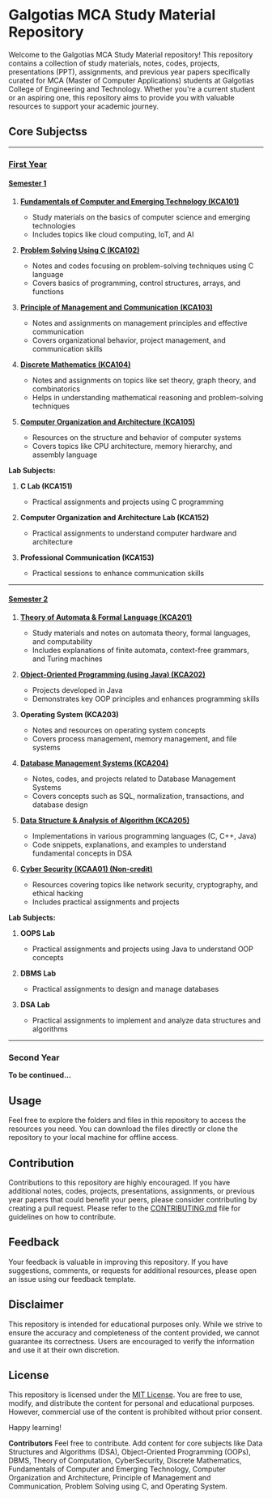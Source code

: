 # Galgotias MCA Study Material Repository

Welcome to the Galgotias MCA Study Material repository! This repository contains a collection of study materials, notes, codes, projects, presentations (PPT), assignments, and previous year papers specifically curated for MCA (Master of Computer Applications) students at Galgotias College of Engineering and Technology. Whether you're a current student or an aspiring one, this repository aims to provide you with valuable resources to support your academic journey.


## Core Subjectss
----

### **[First Year](https://github.com/Chandi977/Galgotias-MCA-Study-Material/tree/main/MCA/Semester%20notes/1st%20Year)**


#### **[Semester 1](https://github.com/Chandi977/Galgotias-MCA-Study-Material/tree/main/MCA/Semester%20notes/1st%20Year/1st%20Sem)**

1. **[Fundamentals of Computer and Emerging Technology (KCA101)](https://github.com/Chandi977/Galgotias-MCA-Study-Material/tree/main/MCA/Semester%20notes/1st%20Year/1st%20Sem/FCET)**
   - Study materials on the basics of computer science and emerging technologies
   - Includes topics like cloud computing, IoT, and AI

2. **[Problem Solving Using C (KCA102)](https://github.com/Chandi977/Galgotias-MCA-Study-Material/tree/main/MCA/Semester%20notes/1st%20Year/1st%20Sem/PSC)**
   - Notes and codes focusing on problem-solving techniques using C language
   - Covers basics of programming, control structures, arrays, and functions

3. **[Principle of Management and Communication (KCA103)](https://github.com/Chandi977/Galgotias-MCA-Study-Material/tree/main/MCA/Semester%20notes/1st%20Year/1st%20Sem/POMC)**
   - Notes and assignments on management principles and effective communication
   - Covers organizational behavior, project management, and communication skills

4. **[Discrete Mathematics (KCA104)](https://github.com/Chandi977/Galgotias-MCA-Study-Material/tree/main/MCA/Semester%20notes/1st%20Year/1st%20Sem/DM)**
   - Notes and assignments on topics like set theory, graph theory, and combinatorics
   - Helps in understanding mathematical reasoning and problem-solving techniques

5. **[Computer Organization and Architecture (KCA105)](https://github.com/Chandi977/Galgotias-MCA-Study-Material/tree/main/MCA/Semester%20notes/1st%20Year/1st%20Sem/COA)**
   - Resources on the structure and behavior of computer systems
   - Covers topics like CPU architecture, memory hierarchy, and assembly language

**Lab Subjects:**

1. **C Lab (KCA151)**
   - Practical assignments and projects using C programming

2. **Computer Organization and Architecture Lab (KCA152)**
   - Practical assignments to understand computer hardware and architecture

3. **Professional Communication (KCA153)**
   - Practical sessions to enhance communication skills
-------------

#### **[Semester 2](https://github.com/Chandi977/Galgotias-MCA-Study-Material/tree/main/MCA/Semester%20notes/1st%20Year/2nd%20Sem)**

1. **[Theory of Automata & Formal Language (KCA201)](https://github.com/Chandi977/Galgotias-MCA-Study-Material/tree/main/MCA/Semester%20notes/1st%20Year/2nd%20Sem/Theory%20of%20Automata/Notes)**
   - Study materials and notes on automata theory, formal languages, and computability
   - Includes explanations of finite automata, context-free grammars, and Turing machines

2. **[Object-Oriented Programming (using Java) (KCA202)](https://github.com/Chandi977/Galgotias-MCA-Study-Material/tree/main/MCA/Semester%20notes/1st%20Year/2nd%20Sem/OOPS%20using%20Java)**
   - Projects developed in Java
   - Demonstrates key OOP principles and enhances programming skills

3. **Operating System (KCA203)**
   - Notes and resources on operating system concepts
   - Covers process management, memory management, and file systems

4. **[Database Management Systems (KCA204)](https://github.com/Chandi977/Galgotias-MCA-Study-Material/tree/main/MCA/Semester%20notes/1st%20Year/2nd%20Sem/DBMS)**
   - Notes, codes, and projects related to Database Management Systems
   - Covers concepts such as SQL, normalization, transactions, and database design

5. **[Data Structure & Analysis of Algorithm (KCA205)](https://github.com/Chandi977/Galgotias-MCA-Study-Material/tree/main/MCA/Semester%20notes/1st%20Year/2nd%20Sem/DSA%20Using%20C)**
   - Implementations in various programming languages (C, C++, Java)
   - Code snippets, explanations, and examples to understand fundamental concepts in DSA

6. **[Cyber Security (KCAA01) (Non-credit)](https://github.com/Chandi977/Galgotias-MCA-Study-Material/tree/main/MCA/Semester%20notes/1st%20Year/2nd%20Sem/Cyber%20Security/Notes)**
   - Resources covering topics like network security, cryptography, and ethical hacking
   - Includes practical assignments and projects

**Lab Subjects:**

1. **OOPS Lab**
   - Practical assignments and projects using Java to understand OOP concepts

2. **DBMS Lab**
   - Practical assignments to design and manage databases

3. **DSA Lab**
   - Practical assignments to implement and analyze data structures and algorithms
_____

### Second Year

**To be continued...**

## Usage

Feel free to explore the folders and files in this repository to access the resources you need. You can download the files directly or clone the repository to your local machine for offline access.

## Contribution

Contributions to this repository are highly encouraged. If you have additional notes, codes, projects, presentations, assignments, or previous year papers that could benefit your peers, please consider contributing by creating a pull request. Please refer to the [CONTRIBUTING.md](CONTRIBUTING.md) file for guidelines on how to contribute.

## Feedback

Your feedback is valuable in improving this repository. If you have suggestions, comments, or requests for additional resources, please open an issue using our feedback template.

## Disclaimer

This repository is intended for educational purposes only. While we strive to ensure the accuracy and completeness of the content provided, we cannot guarantee its correctness. Users are encouraged to verify the information and use it at their own discretion.

## License

This repository is licensed under the [MIT License](LICENSE). You are free to use, modify, and distribute the content for personal and educational purposes. However, commercial use of the content is prohibited without prior consent.

Happy learning!

**Contributors**
Feel free to contribute. Add content for core subjects like Data Structures and Algorithms (DSA), Object-Oriented Programming (OOPs), DBMS, Theory of Computation, CyberSecurity, Discrete Mathematics, Fundamentals of Computer and Emerging Technology, Computer Organization and Architecture, Principle of Management and Communication, Problem Solving using C, and Operating System.
